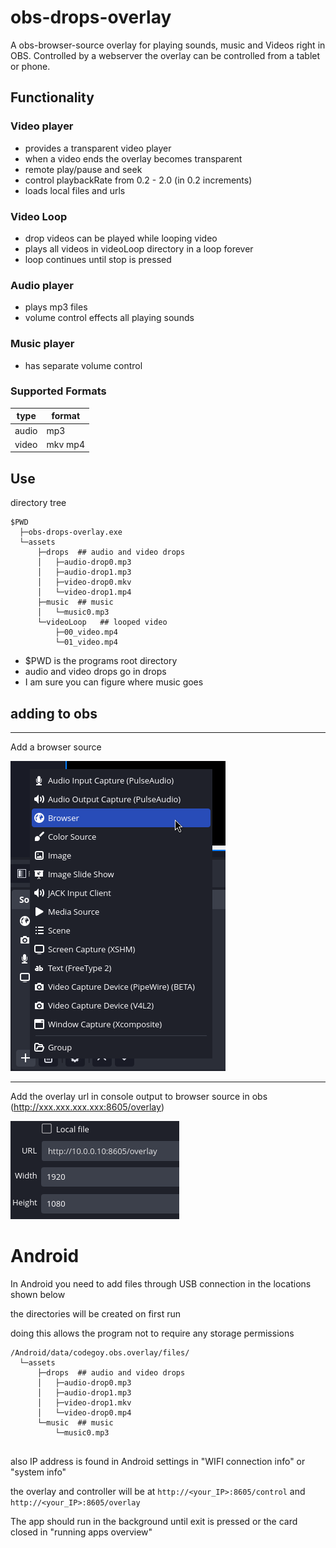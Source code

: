 # obs-drops-overlay

A obs-browser-source overlay for playing sounds, music and Videos right in OBS. 
Controlled by a webserver the overlay can be controlled from a tablet or phone.

## Functionality

### Video player
* provides a transparent video player
* when a video ends the overlay becomes transparent
* remote play/pause and seek
* control playbackRate from 0.2 - 2.0 (in 0.2 increments)
* loads local files and urls

### Video Loop
* drop videos can be played while looping video
* plays all videos in videoLoop directory in a loop forever
* loop continues until stop is pressed

### Audio player
* plays mp3 files
* volume control effects all playing sounds

### Music player
* has separate volume control

### Supported Formats

| type  | format  |
|-------|---------|
| audio | mp3     |
| video | mkv mp4 |

## Use

directory tree

```shell
$PWD
  ├─obs-drops-overlay.exe
  └─assets 
      ├─drops  ## audio and video drops
      │   ├─audio-drop0.mp3
      │   ├─audio-drop1.mp3
      │   ├─video-drop0.mkv
      │   └─video-drop1.mp4   
      ├─music  ## music
      │   └─music0.mp3
      └─videoLoop   ## looped video 
          ├─00_video.mp4
          └─01_video.mp4
``` 
* $PWD is the programs root directory 
* audio and video drops go in drops
* I am sure you can figure where music goes

## adding to obs

---

Add a browser source

![.git_assets/add-browser-source.png](.git_assets/add-browser-source.png)

---

Add the overlay url in console output to browser source in obs (http://xxx.xxx.xxx.xxx:8605/overlay)

![](.git_assets/set-values.png)

# Android

In Android you need to add files through USB connection in the locations shown below

the directories will be created on first run

doing this allows the program not to require any storage permissions 

```shell
/Android/data/codegoy.obs.overlay/files/
  └─assets 
      ├─drops  ## audio and video drops
      │   ├─audio-drop0.mp3
      │   ├─audio-drop1.mp3
      │   ├─video-drop1.mkv
      │   └─video-drop0.mp4   
      └─music  ## music
          └─music0.mp3
      
``` 

also IP address is found in Android settings in "WIFI connection info" or "system info"

the overlay and controller will be at ```http://<your_IP>:8605/control``` and ```http://<your_IP>:8605/overlay```

The app should run in the background until exit is pressed or the card closed in "running apps overview"